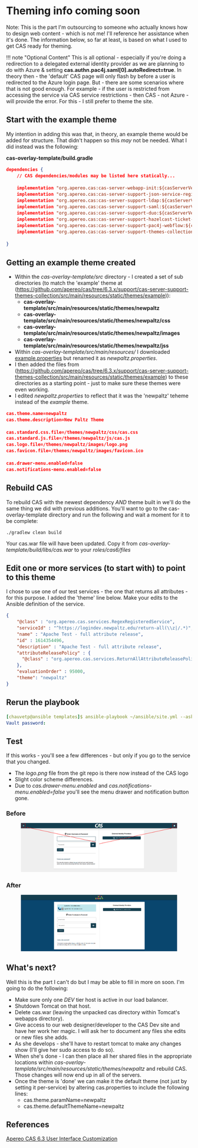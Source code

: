 # Theming info coming soon

Note: This is the part I'm outsourcing to someone who actually knows how to design web content - which is not me!  I'll reference her assistance when it's done.  The information below, so far at least, is based on what I used to get CAS ready for theming.


!!! note "Optional Content"
    This is all optional - especially if you're doing a redirection to a delegated external identity provider as we are planning to do with Azure & setting **cas.authn.pac4j.saml[0].autoRedirect=true**.  In theory then - the 'default' CAS page will only flash by before a user is redirected to the Azure login page.  But - there are some scenarios where that is not good enough.  For example - if the user is restricted from accessing the service via CAS service restrictions - then CAS - not Azure - will provide the error.  For this - I still prefer to theme the site.


## Start with the example theme

My intention in adding this was that, in theory, an example theme would be added for structure.  That didn't happen so this *may* not be needed.  What I did instead was the following:

**cas-overlay-template/build.gradle**
``` json hl_lines="11"
dependencies {
    // CAS dependencies/modules may be listed here statically...

    implementation "org.apereo.cas:cas-server-webapp-init:${casServerVersion}"
    implementation "org.apereo.cas:cas-server-support-json-service-registry:${casServerVersion}"
    implementation "org.apereo.cas:cas-server-support-ldap:${casServerVersion}"
    implementation "org.apereo.cas:cas-server-support-saml:${casServerVersion}"
    implementation "org.apereo.cas:cas-server-support-duo:${casServerVersion}"
    implementation "org.apereo.cas:cas-server-support-hazelcast-ticket-registry:${casServerVersion}"
    implementation "org.apereo.cas:cas-server-support-pac4j-webflow:${casServerVersion}"
    implementation "org.apereo.cas:cas-server-support-themes-collection:${casServerVersion}"

}
```

## Getting an example theme created

* Within the *cas-overlay-template/src* directory - I created a set of sub directories (to match the 'example' theme at (https://github.com/apereo/cas/tree/6.3.x/support/cas-server-support-themes-collection/src/main/resources/static/themes/example)):
    * **cas-overlay-template/src/main/resources/static/themes/newpaltz**
    * **cas-overlay-template/src/main/resources/static/themes/newpaltz/css**
    * **cas-overlay-template/src/main/resources/static/themes/newpaltz/images**
    * **cas-overlay-template/src/main/resources/static/themes/newpaltz/jss**
* Within *cas-overlay-template/src/main/resources/* I downloaded [example.properties](https://github.com/apereo/cas/tree/6.3.x/support/cas-server-support-themes-collection/src/main/resources) but renamed it as *newpaltz.properties*.
* I then added the files from (https://github.com/apereo/cas/tree/6.3.x/support/cas-server-support-themes-collection/src/main/resources/static/themes/example) to these directories as a starting point - just to make sure these themes were even working.
* I edited *newpaltz.properties* to reflect that it was the 'newpaltz' teheme instead of the *example* theme.

``` json
cas.theme.name=newpaltz
cas.theme.description=New Paltz Theme

cas.standard.css.file=/themes/newpaltz/css/cas.css
cas.standard.js.file=/themes/newpaltz/js/cas.js
cas.logo.file=/themes/newpaltz/images/logo.png
cas.favicon.file=/themes/newpaltz/images/favicon.ico

cas.drawer-menu.enabled=false
cas.notifications-menu.enabled=false
```

## Rebuild CAS
To rebuild CAS with the newest dependency *AND* theme built in we'll do the same thing we did with previous additions.  You'll want to go to the cas-overlay-template directory and run the following and wait a moment for it to be complete:
```
./gradlew clean build
```

Your cas.war file will have been updated.  Copy it from *cas-overlay-template/build/libs/cas.war* to your *roles/cas6/files* 

## Edit one or more services (to start with) to point to this theme

I chose to use one of our test services - the one that returns all attributes - for this purpose.  I added the 'theme' line below.  Make your edits to the Ansible definition of the service.

``` json hl_lines="11"
{
    "@class" : "org.apereo.cas.services.RegexRegisteredService",
    "serviceId" : "^https://logindev.newpaltz.edu/return-all(\\z|/.*)",
    "name" : "Apache Test - full attribute release",
    "id" : 1614354496,
    "description" : "Apache Test - full attribute release",
    "attributeReleasePolicy" : {
      "@class" : "org.apereo.cas.services.ReturnAllAttributeReleasePolicy"
    },
    "evaluationOrder" : 95000,
    "theme": "newpaltz"
}
```

## Rerun the playbook

``` yaml
[chauvetp@ansible templates]$ ansible-playbook ~/ansible/site.yml --ask-vault-pass --limit <your_CAS_server>
Vault password: 
```

## Test

If this works - you'll see a few differences - but only if you go to the service that you changed.

* The *logo.png* file from the git repo is there now instead of the CAS logo
* Slight color scheme differences.
* Due to *cas.drawer-menu.enabled* and *cas.notifications-menu.enabled=false* you'll see the menu drawer and notification button gone.

### Before
<figure>
  <img src="/images/cas-default-theme.png" alt="Screenshot showing the default CAS theme with the drawer and notifications buttons which are NOT in the new theme."/>
</figure>

### After
<figure>
  <img src="/images/cas-example-theme.png" alt="Screenshot showing our new example theme - without the notifications and drawer buttons, the test logo, and new color scheme."/>
</figure>

## What's next?
Well this is the part I can't do but I may be able to fill in more on soon.  I'm going to do the following:

* Make sure only one *DEV* tier host is active in our load balancer.
* Shutdown Tomcat on that host.
* Delete cas.war (leaving the unpacked cas directory within Tomcat's webapps directory).
* Give access to our web designer/developer to the CAS Dev site and have her work her magic.  I will ask her to document any files she edits or new files she adds.
* As she develops - she'll have to restart tomcat to make any changes show (I'll give her sudo access to do so).
* When she's done - I can then place all her shared files in the appropriate locations within *cas-overlay-template/src/main/resources/static/themes/newpaltz* and rebuild CAS.  Those changes will now end up in all of the servers.
* Once the theme is 'done' we can make it the default theme (not just by setting it per-service) by altering cas.properties to include the following lines:
    * cas.theme.paramName=newpaltz
    * cas.theme.defaultThemeName=newpaltz


## References

[Apereo CAS 6.3 User Interface Customization](https://apereo.github.io/cas/6.3.x/ux/User-Interface-Customization-Themes.html)
